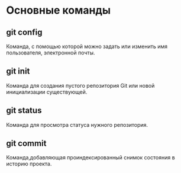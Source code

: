# Основные команды

## git config

Команда, с помощью которой можно задать или изменить имя пользователя, электронной почты.

## git init

Команда для создания пустого репозитория Git или новой инициализации существующей.

## git status

Команда для просмотра статуса нужного репозитория.

## git commit

Команда,добавляющая проиндексированный снимок состояния в историю проекта. 